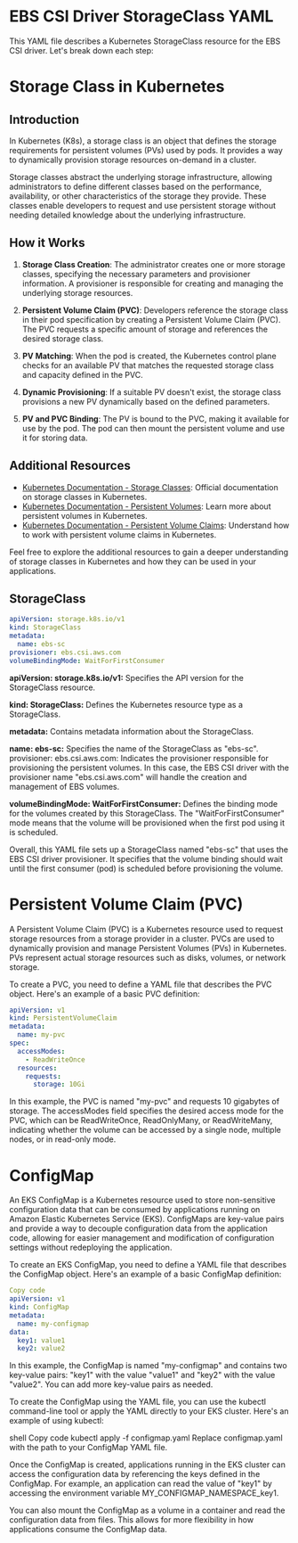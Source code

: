 # EBS CSI Driver StorageClass YAML

This YAML file describes a Kubernetes StorageClass resource for the EBS CSI driver. Let's break down each step:

# Storage Class in Kubernetes

## Introduction

In Kubernetes (K8s), a storage class is an object that defines the storage requirements for persistent volumes (PVs) used by pods. It provides a way to dynamically provision storage resources on-demand in a cluster.

Storage classes abstract the underlying storage infrastructure, allowing administrators to define different classes based on the performance, availability, or other characteristics of the storage they provide. These classes enable developers to request and use persistent storage without needing detailed knowledge about the underlying infrastructure.

## How it Works

1. **Storage Class Creation**: The administrator creates one or more storage classes, specifying the necessary parameters and provisioner information. A provisioner is responsible for creating and managing the underlying storage resources.

2. **Persistent Volume Claim (PVC)**: Developers reference the storage class in their pod specification by creating a Persistent Volume Claim (PVC). The PVC requests a specific amount of storage and references the desired storage class.

3. **PV Matching**: When the pod is created, the Kubernetes control plane checks for an available PV that matches the requested storage class and capacity defined in the PVC.

4. **Dynamic Provisioning**: If a suitable PV doesn't exist, the storage class provisions a new PV dynamically based on the defined parameters.

5. **PV and PVC Binding**: The PV is bound to the PVC, making it available for use by the pod. The pod can then mount the persistent volume and use it for storing data.

## Additional Resources

- [Kubernetes Documentation - Storage Classes](https://kubernetes.io/docs/concepts/storage/storage-classes/): Official documentation on storage classes in Kubernetes.
- [Kubernetes Documentation - Persistent Volumes](https://kubernetes.io/docs/concepts/storage/persistent-volumes/): Learn more about persistent volumes in Kubernetes.
- [Kubernetes Documentation - Persistent Volume Claims](https://kubernetes.io/docs/concepts/storage/persistent-volume-claims/): Understand how to work with persistent volume claims in Kubernetes.

Feel free to explore the additional resources to gain a deeper understanding of storage classes in Kubernetes and how they can be used in your applications.


## StorageClass 

```yaml
apiVersion: storage.k8s.io/v1
kind: StorageClass
metadata:
  name: ebs-sc
provisioner: ebs.csi.aws.com
volumeBindingMode: WaitForFirstConsumer
```

**apiVersion: storage.k8s.io/v1:** Specifies the API version for the StorageClass resource.

**kind: StorageClass:** Defines the Kubernetes resource type as a StorageClass.

**metadata:** Contains metadata information about the StorageClass.

**name: ebs-sc:** Specifies the name of the StorageClass as "ebs-sc".
provisioner: ebs.csi.aws.com: Indicates the provisioner responsible for provisioning the persistent volumes. In this case, the EBS CSI driver with the provisioner name "ebs.csi.aws.com" will handle the creation and management of EBS volumes.

**volumeBindingMode: WaitForFirstConsumer:** Defines the binding mode for the volumes created by this StorageClass. The "WaitForFirstConsumer" mode means that the volume will be provisioned when the first pod using it is scheduled.

Overall, this YAML file sets up a StorageClass named "ebs-sc" that uses the EBS CSI driver provisioner. It specifies that the volume binding should wait until the first consumer (pod) is scheduled before provisioning the volume.

# Persistent Volume Claim (PVC) 

A Persistent Volume Claim (PVC) is a Kubernetes resource used to request storage resources from a storage provider in a cluster. PVCs are used to dynamically provision and manage Persistent Volumes (PVs) in Kubernetes. PVs represent actual storage resources such as disks, volumes, or network storage.

To create a PVC, you need to define a YAML file that describes the PVC object. Here's an example of a basic PVC definition:

```yaml
apiVersion: v1
kind: PersistentVolumeClaim
metadata:
  name: my-pvc
spec:
  accessModes:
    - ReadWriteOnce
  resources:
    requests:
      storage: 10Gi
```
In this example, the PVC is named "my-pvc" and requests 10 gigabytes of storage. The accessModes field specifies the desired access mode for the PVC, which can be ReadWriteOnce, ReadOnlyMany, or ReadWriteMany, indicating whether the volume can be accessed by a single node, multiple nodes, or in read-only mode.

# ConfigMap

An EKS ConfigMap is a Kubernetes resource used to store non-sensitive configuration data that can be consumed by applications running on Amazon Elastic Kubernetes Service (EKS). ConfigMaps are key-value pairs and provide a way to decouple configuration data from the application code, allowing for easier management and modification of configuration settings without redeploying the application.

To create an EKS ConfigMap, you need to define a YAML file that describes the ConfigMap object. Here's an example of a basic ConfigMap definition:

```yaml
Copy code
apiVersion: v1
kind: ConfigMap
metadata:
  name: my-configmap
data:
  key1: value1
  key2: value2
```
In this example, the ConfigMap is named "my-configmap" and contains two key-value pairs: "key1" with the value "value1" and "key2" with the value "value2". You can add more key-value pairs as needed.

To create the ConfigMap using the YAML file, you can use the kubectl command-line tool or apply the YAML directly to your EKS cluster. Here's an example of using kubectl:

shell
Copy code
kubectl apply -f configmap.yaml
Replace configmap.yaml with the path to your ConfigMap YAML file.

Once the ConfigMap is created, applications running in the EKS cluster can access the configuration data by referencing the keys defined in the ConfigMap. For example, an application can read the value of "key1" by accessing the environment variable MY_CONFIGMAP_NAMESPACE_key1.

You can also mount the ConfigMap as a volume in a container and read the configuration data from files. This allows for more flexibility in how applications consume the ConfigMap data.